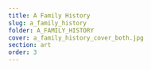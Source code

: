 ```yaml
---
title: A Family History
slug: a_family_history
folder: A_FAMILY_HISTORY
cover: a_family_history_cover_both.jpg
section: art
order: 3
---
```

